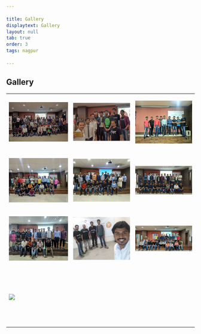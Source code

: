 ```yaml
---

title: Gallery
displaytext: Gallery
layout: null
tab: true
order: 3
tags: nagpur

---
```



## Gallery

<table cellpadding="15" cellspacing="0">
<tr>
<td height="150" width="250" >

<img src="assets/images/gallery/attendees_meet1.jpg" />

</td>

<td height="150" width="250" >

<img src="assets/images/gallery/attendees_meet1_2.jpg"/>

</td>
<td height="150" width="250" >

<img src="assets/images/gallery/attendees_meet2.jpg" />

</td>

<tr>

<td height="150" width="250" >

<img src="assets/images/gallery/attendees_meet2_2.jpg"/>

</td>

<td height="150" width="250" >

<img src="assets/images/gallery/attendees_meet3.jpg" />

</td>

<td height="150" width="250" >

<img src="assets/images/gallery/attendees_meet4.jpg"/>

</td>
</tr>

<tr>
<td height="150" width="250" >

<img src="assets/images/gallery/attendees_meet5.jpg" />

</td>

<td height="150" width="250" >

<img src="assets/images/gallery/attendees_meet5_2.jpg"/>

</td>

<td height="150" width="250" >

<img src="assets/images/gallery/attendees_meet6.jpg" />

</td>

<tr>
<td height="150" width="250" >

<img src="assets/images/gallery/attendees_meet7.jpg"/>

</td>
</tr>


